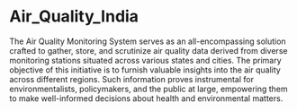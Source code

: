 # Air_Quality_India
The Air Quality Monitoring System serves as an all-encompassing solution crafted to gather, store, and scrutinize air quality data derived from diverse monitoring stations situated across various states and cities. The primary objective of this initiative is to furnish valuable insights into the air quality across different regions. Such information proves instrumental for environmentalists, policymakers, and the public at large, empowering them to make well-informed decisions about health and environmental matters.
